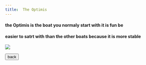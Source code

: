 ```yaml
---
title:  The Optimis 
---
```

#### the Optimis is the boat you normaly start with it is fun be 
#### easier to satrt with than the other boats because it is more stable

![](./img)

<a href="./index.html"><button>back</button> 


